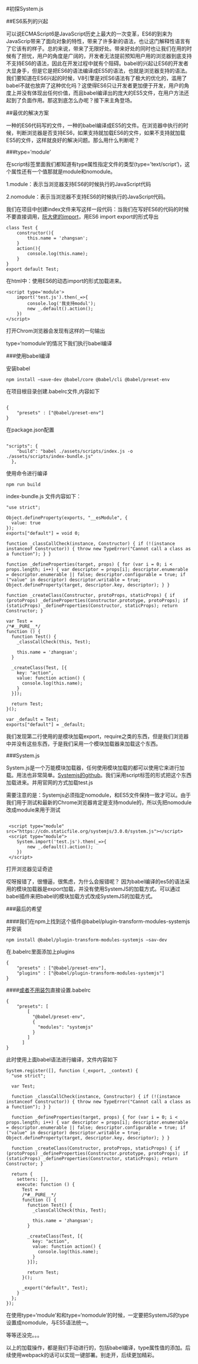 #初探System.js

##ES6系列的兴起

可以说ECMAScript6是JavaScript历史上最大的一次变革，ES6的到来为JavaScrip带来了面向对象的特性，带来了许多新的语法，也让这门解释性语言有了它该有的样子。总的来说，带来了无限好处。带来好处的同时也让我们在用的时候有了担忧，用户的角度是广阔的，开发者无法提前预知用户用的浏览器到底支持不支持ES6的语法，因此在开发过程中就有个阻碍。babel的兴起让ES6的开发者大显身手，但是它是把ES6的语法编译成ES5的语法，也就是浏览器支持的语法。我们要知道在ES6兴起的时候，V8引擎是对ES6语法有了极大的优化的，滥用了babel不就也放弃了这种优化吗？这使得ES6只让开发者更加便于开发，用户的角度上并没有体现出任何价值，而且babel编译出的庞大的ES5文件，在用户方法还起到了负面作用。那这到底怎么办呢？接下来主角登场。


##最优的解决方案


一种的ES6代码写的文件，一种的babel编译成ES5的文件。在浏览器中执行的时候，判断浏览器是否支持ES6，如果支持就加载ES6的文件，如果不支持就加载ES5的文件，这样就良好的解决问题。那么用什么判断呢？

###type=’module’

在script标签里面我们都知道有type属性指定文件的类型(type=’text/script’)，这个属性还有一个值那就是module和nomodule。

1.module：表示当浏览器支持ES6的时候执行的JavaScript代码

2.nomodule：表示当浏览器不支持ES6的时候执行的JavaScript代码。


我们在项目中创建index文件来写这样一段代码：当我们在写好ES6的代码的时候不要直接调用，[阮大佬的import](http://es6.ruanyifeng.com/#docs/module)，用ES6 import export的形式导出


```
class Test {
    constructor(){
        this.name = 'zhangsan';
    }
    action(){
        console.log(this.name);
    }
}
export default Test;
```


在html中：使用ES6的动态import的形式加载进来。

```
<script type='module'>
    import('test.js').then(_=>{
        console.log('我支持modul');
        new _.default().action();
    })
</script>
```


打开Chrom浏览器会发现有这样的一句输出


type=‘nomodule’的情况下我们执行babel编译


###使用babel编译

安装babel

```
npm install –save-dev @babel/core @babel/cli @babel/preset-env
```


在项目根目录创建.babelrc文件,内容如下

```

{
    "presets" : ["@babel/preset-env"]
}

```

在package.json配置

```

"scripts": {
    "build": "babel ./assets/scripts/index.js -o ./assets/scripts/index-bundle.js"
  },
```

使用命令进行编译

```
npm run build
```

index-bundle.js 文件内容如下：


```
"use strict";

Object.defineProperty(exports, "__esModule", {
  value: true
});
exports["default"] = void 0;

function _classCallCheck(instance, Constructor) { if (!(instance instanceof Constructor)) { throw new TypeError("Cannot call a class as a function"); } }

function _defineProperties(target, props) { for (var i = 0; i < props.length; i++) { var descriptor = props[i]; descriptor.enumerable = descriptor.enumerable || false; descriptor.configurable = true; if ("value" in descriptor) descriptor.writable = true; Object.defineProperty(target, descriptor.key, descriptor); } }

function _createClass(Constructor, protoProps, staticProps) { if (protoProps) _defineProperties(Constructor.prototype, protoProps); if (staticProps) _defineProperties(Constructor, staticProps); return Constructor; }

var Test =
/*#__PURE__*/
function () {
  function Test() {
    _classCallCheck(this, Test);

    this.name = 'zhangsan';
  }

  _createClass(Test, [{
    key: "action",
    value: function action() {
      console.log(this.name);
    }
  }]);

  return Test;
}();

var _default = Test;
exports["default"] = _default;

```

我们发现第二行使用的是模块加载export，require之类的东西，但是我们浏览器中并没有这些东西，于是我们采用一个模块加载器来加载这个东西。

###System.js

System.js是一个万能模块加载器，任何使用模块加载的都可以使用它来进行加载。用法也非常简单。[Systemjs的github](https://github.com/systemjs/systemjs)。我们采用script标签的形式把这个东西加载进来。并用官网的方式加载test.js

需要注意的是：Systemjs必须指定nomodule，和ES5文件保持一致才可以。由于我们用于测试和最新的Chrome浏览器肯定是支持module的，所以先把nomodule改成module来用于测试


```
 
 <script type="module" src="https://cdn.staticfile.org/systemjs/3.0.0/system.js"></script>
 <script type="module">
    System.import('test.js').then(_=>{
        new _.default().action();
    })
 </script>
```

打开浏览器见证奇迹



哎呀报错了，很懵逼，很焦虑，为什么会报错呢？ 因为babel编译的es5的语法采用的模块加载器是export加载，并没有使用SystemJS的加载方式。可以通过babel插件来把babel的模块加载方式改成SystemJS的加载方式。

###最后的希望

####我们在npm上找到这个插件@babel/plugin-transform-modules-systemjs并安装

```
npm install @babel/plugin-transform-modules-systemjs –sav-dev
```

在.babelrc里面添加上plugins

```
{
    "presets" : ["@babel/preset-env"],
    "plugins" : ["@babel/plugin-transform-modules-systemjs"]
}
```

####[或者不用装包](https://babeljs.io/docs/en/babel-preset-env)直接设置.babelrc


```
{
    "presets": [
        [
          "@babel/preset-env",
          {
            "modules": "systemjs"
          }
        ]
      ]
}
```

此时使用上面babel语法进行编译，文件内容如下


```
System.register([], function (_export, _context) {
  "use strict";

  var Test;

  function _classCallCheck(instance, Constructor) { if (!(instance instanceof Constructor)) { throw new TypeError("Cannot call a class as a function"); } }

  function _defineProperties(target, props) { for (var i = 0; i < props.length; i++) { var descriptor = props[i]; descriptor.enumerable = descriptor.enumerable || false; descriptor.configurable = true; if ("value" in descriptor) descriptor.writable = true; Object.defineProperty(target, descriptor.key, descriptor); } }

  function _createClass(Constructor, protoProps, staticProps) { if (protoProps) _defineProperties(Constructor.prototype, protoProps); if (staticProps) _defineProperties(Constructor, staticProps); return Constructor; }

  return {
    setters: [],
    execute: function () {
      Test =
      /*#__PURE__*/
      function () {
        function Test() {
          _classCallCheck(this, Test);

          this.name = 'zhangsan';
        }

        _createClass(Test, [{
          key: "action",
          value: function action() {
            console.log(this.name);
          }
        }]);

        return Test;
      }();

      _export("default", Test);
    }
  };
});

```


在使用type=‘module’和和type=‘nomodule’的时候，一定要把SystemJS的type设置成nomodule，与ES5语法统一。

等等还没完。。。

以上的加载操作，都是我们手动进行的，包括babel编译，type属性值的添加。后续使用webpack的话可以实现一键部署。别走开，后续更加精彩。





